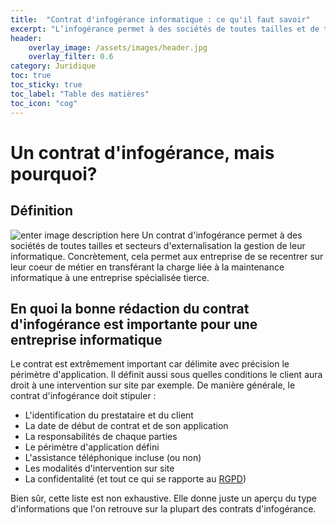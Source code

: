 ```yaml
---
title:  "Contrat d'infogérance informatique : ce qu'il faut savoir"
excerpt: "L’infogérance permet à des sociétés de toutes tailles et de tous secteurs d’externaliser tout ou partie de leur informatique pour se recentrer sur leur cœur de métier..."
header:
    overlay_image: /assets/images/header.jpg
    overlay_filter: 0.6
category: Juridique
toc: true
toc_sticky: true
toc_label: "Table des matières"
toc_icon: "cog"
---
```

# Un contrat d'infogérance, mais pourquoi?
## Définition
![enter image description here](https://www.crt.fr/wp-content/uploads/2018/08/infogerance.png)
Un contrat d'infogérance permet à des sociétés de toutes tailles et secteurs d'externalisation la gestion de leur informatique. Concrètement, cela permet aux entreprise de se recentrer sur leur coeur de métier en transférant la charge liée à la maintenance informatique à une entreprise spécialisée tierce.

## En quoi la bonne rédaction du contrat d'infogérance est importante pour une entreprise informatique

Le contrat est extrêmement important car délimite avec précision le périmètre d'application. Il définit aussi sous quelles conditions le client aura droit à une intervention sur site par exemple. De manière générale, le contrat d'infogérance doit stipuler :

 - L'identification du prestataire et du client
 - La date de début de contrat et de son application
 - La responsabilités de chaque parties
 - Le périmètre d'application défini 
 - L'assistance téléphonique incluse (ou non)
 - Les modalités d'intervention sur site
 - La confidentalité (et tout ce qui se rapporte au [RGPD](https://fchevalier.net/bts/juridique/rgpd/))
 
 Bien sûr, cette liste est non exhaustive. Elle donne juste un aperçu du type d'informations que l'on retrouve sur la plupart des contrats d'infogérance.
